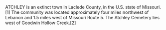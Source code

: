 ATCHLEY is an extinct town in Laclede County, in the U.S. state of Missouri.[1] The community was located approximately four miles northwest of Lebanon and 1.5 miles west of Missouri Route 5. The Atchley Cemetery lies west of Goodwin Hollow Creek.[2]
